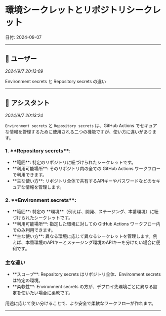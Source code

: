 # 環境シークレットとリポジトリシークレット

日付: 2024-09-07

---

## 👤 ユーザー
*2024/9/7 20:13:09*

Environment secrets と Repository secrets の違い

---

## 🤖 アシスタント
*2024/9/7 20:13:24*

`Environment secrets` と `Repository secrets` は、GitHub Actions でセキュアな情報を管理するために使用される二つの機能ですが、使い方に違いがあります。

### 1. \*\*Repository secrets\*\*:
- \*\*範囲\*\*: 特定のリポジトリに紐づけられたシークレットです。
- \*\*利用可能場所\*\*: そのリポジトリ内の全ての GitHub Actions ワークフローで利用できます。
- \*\*主な使い方\*\*: リポジトリ全体で共有するAPIキーやパスワードなどのセキュアな情報を管理します。

### 2. \*\*Environment secrets\*\*:
- \*\*範囲\*\*: 特定の \*\*環境\*\*（例えば、開発、ステージング、本番環境）に紐づけられたシークレットです。
- \*\*利用可能場所\*\*: 指定した環境に対しての GitHub Actions ワークフロー内でのみ利用できます。
- \*\*主な使い方\*\*: 異なる環境に応じて異なるシークレットを管理します。例えば、本番環境のAPIキーとステージング環境のAPIキーを分けたい場合に便利です。

### 主な違い
- \*\*スコープ\*\*: Repository secrets はリポジトリ全体、Environment secrets は特定の環境。
- \*\*柔軟性\*\*: Environment secrets の方が、デプロイ先環境ごとに異なる設定を使いたい場合に柔軟です。

用途に応じて使い分けることで、より安全で柔軟なワークフローが作れます。

---
